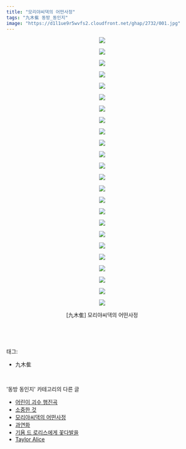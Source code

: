 ```yaml
---
title: "모리야씨댁의 어떤사정"
tags: "九木隹 동방_동인지"
image: "https://d1l1ue9r5wvfs2.cloudfront.net/ghap/2732/001.jpg"
---
```

<div class="article">
<p style="text-align: center; clear: none; float: none;"><img src="{{ site.imgserver9 }}/ghap/2732/001.jpg"/></p>
<p style="text-align: center; clear: none; float: none;"><img src="{{ site.imgserver9 }}/ghap/2732/002.jpg"/></p>
<p style="text-align: center; clear: none; float: none;"><img src="{{ site.imgserver9 }}/ghap/2732/003.jpg"/></p>
<p style="text-align: center; clear: none; float: none;"><img src="{{ site.imgserver9 }}/ghap/2732/004.jpg"/></p>
<p style="text-align: center; clear: none; float: none;"><img src="{{ site.imgserver9 }}/ghap/2732/005.jpg"/></p>
<p style="text-align: center; clear: none; float: none;"><img src="{{ site.imgserver9 }}/ghap/2732/006.jpg"/></p>
<p style="text-align: center; clear: none; float: none;"><img src="{{ site.imgserver9 }}/ghap/2732/007.jpg"/></p>
<p style="text-align: center; clear: none; float: none;"><img src="{{ site.imgserver9 }}/ghap/2732/008.jpg"/></p>
<p style="text-align: center; clear: none; float: none;"><img src="{{ site.imgserver9 }}/ghap/2732/009.jpg"/></p>
<p style="text-align: center; clear: none; float: none;"><img src="{{ site.imgserver9 }}/ghap/2732/010.jpg"/></p>
<p style="text-align: center; clear: none; float: none;"><img src="{{ site.imgserver9 }}/ghap/2732/011.jpg"/></p>
<p style="text-align: center; clear: none; float: none;"><img src="{{ site.imgserver9 }}/ghap/2732/012.jpg"/></p>
<p style="text-align: center; clear: none; float: none;"><img src="{{ site.imgserver9 }}/ghap/2732/013.jpg"/></p>
<p style="text-align: center; clear: none; float: none;"><img src="{{ site.imgserver9 }}/ghap/2732/014.jpg"/></p>
<p style="text-align: center; clear: none; float: none;"><img src="{{ site.imgserver9 }}/ghap/2732/015.jpg"/></p>
<p style="text-align: center; clear: none; float: none;"><img src="{{ site.imgserver9 }}/ghap/2732/016.jpg"/></p>
<p style="text-align: center; clear: none; float: none;"><img src="{{ site.imgserver9 }}/ghap/2732/017.jpg"/></p>
<p style="text-align: center; clear: none; float: none;"><img src="{{ site.imgserver9 }}/ghap/2732/018.jpg"/></p>
<p style="text-align: center; clear: none; float: none;"><img src="{{ site.imgserver9 }}/ghap/2732/019.jpg"/></p>
<p style="text-align: center; clear: none; float: none;"><img src="{{ site.imgserver9 }}/ghap/2732/020.jpg"/></p>
<p style="text-align: center; clear: none; float: none;"><img src="{{ site.imgserver9 }}/ghap/2732/021.jpg"/></p>
<p style="text-align: center; clear: none; float: none;"><img src="{{ site.imgserver9 }}/ghap/2732/022.jpg"/></p>
<p style="text-align: center; clear: none; float: none;"><img src="{{ site.imgserver9 }}/ghap/2732/023.jpg"/></p>
<p style="text-align: center; clear: none; float: none;"><img src="{{ site.imgserver9 }}/ghap/2732/024.jpg"/></p>
<p style="text-align: center; clear: none; float: none;">[九木隹] 모리야씨댁의 어떤사정</p>
<p><br/></p>
</div><br/>
<div class="tagTrail">
<p>태그: </p>
<ul>
<li>九木隹</li>
</ul>
</div><br/>
<div class="another">
<p>'동방 동인지' 카테고리의 다른 글</p>
<ul>
<li><a href="/ghap_2734">어린이 괴수 행진곡</a></li>
<li><a href="/ghap_2733">소중한 것</a></li>
<li><a href="/ghap_2732">모리야씨댁의 어떤사정</a></li>
<li><a href="/ghap_2731">과연화</a></li>
<li><a href="/ghap_2729">기욤 드 로리스에게 꽃다발을</a></li>
<li><a href="/ghap_2728">Taylor Alice</a></li>
</ul>
</div><br/>
<div class="cb_module cb_fluid">
<div class="cb_wrt cb_profile">
</div><!-- commentList close -->
</div><br/>

